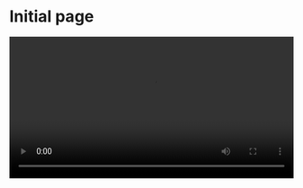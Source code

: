 # Initial page

<video width="100%" src="http://www.notifier.co.kr/files/attach/images/2116/147/026/e6359fecc88b270d8fc3b4aaf8693fed.mp4" autoplay controls allowfullscreen></video>
